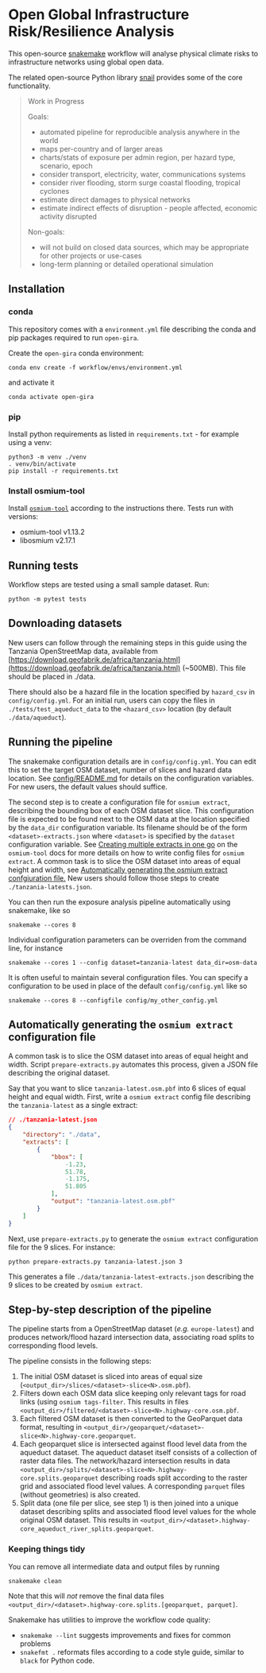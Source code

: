 # Open Global Infrastructure Risk/Resilience Analysis

This open-source [snakemake](https://snakemake.readthedocs.io/en/stable/) workflow will 
analyse physical climate risks to infrastructure networks using global open data. 

The related open-source Python library [snail](https://github.com/nismod/snail) provides
some of the core functionality.

> Work in Progress
>
> Goals: 
> - automated pipeline for reproducible analysis anywhere in the world
> - maps per-country and of larger areas
> - charts/stats of exposure per admin region, per hazard type, scenario, epoch
> - consider transport, electricity, water, communications systems
> - consider river flooding, storm surge coastal flooding, tropical cyclones
> - estimate direct damages to physical networks
> - estimate indirect effects of disruption - people affected, economic activity disrupted
>
> Non-goals:
> - will not build on closed data sources, which may be appropriate for other projects or use-cases
> - long-term planning or detailed operational simulation

## Installation

### conda

This repository comes with a `environment.yml` file describing the conda and pip packages required to run `open-gira`.

Create the `open-gira` conda environment:
```
conda env create -f workflow/envs/environment.yml
```
and activate it
```
conda activate open-gira
```

### pip

Install python requirements as listed in `requirements.txt` - for
example using a venv:

```
python3 -m venv ./venv
. venv/bin/activate
pip install -r requirements.txt
```

### Install osmium-tool

Install [`osmium-tool`](https://osmcode.org/osmium-tool/manual.html) according to the
instructions there. Tests run with versions:
- osmium-tool v1.13.2
- libosmium v2.17.1


## Running tests

Workflow steps are tested using a small sample dataset. Run:

```
python -m pytest tests
```

## Downloading datasets

New users can follow through the remaining steps in this guide using the Tanzania OpenStreetMap data, available from 
[https://download.geofabrik.de/africa/tanzania.html](https://download.geofabrik.de/africa/tanzania.html) (~500MB).
This file should be placed in ./data.

There should also be a hazard file in the location specified by `hazard_csv` in `config/config.yml`.
For an initial run, users can copy the files in `./tests/test_aqueduct_data` to the `<hazard_csv>` location 
(by default `./data/aqueduct`).

## Running the pipeline

The snakemake configuration details are in `config/config.yml`. 
You can edit this to set the target OSM
dataset, number of slices and hazard data location. See
[config/README.md](https://github.com/nismod/open-gira/blob/main/config/README.md)
for details on the configuration variables.
For new users, the default values should suffice.

The second step is to create a configuration file for `osmium
extract`, describing the bounding box of each OSM dataset slice.  This
configuration file is expected to be found next to the OSM data at the
location specified by the `data_dir` configuration variable. Its
filename should be of the form `<dataset>-extracts.json` where
`<dataset>` is specified by the `dataset` configuration variable. See
[Creating multiple extracts in one
go](https://osmcode.org/osmium-tool/manual.html#creating-geographic-extracts)
on the `osmium-tool` docs for more details on how to write config
files for `osmium extract`. A common task is to slice the OSM dataset
into areas of equal height and width, see [Automatically generating
the osmium extract confgiuration
file.](https://github.com/nismod/open-gira/tree/update_readme#step-by-step-description-of-the-pipeline)
New users should follow those steps to create `./tanzania-latests.json`.

You can then run the exposure analysis pipeline automatically using
snakemake, like so

```
snakemake --cores 8
```

Individual configuration parameters can be overriden from the command
line, for instance

```
snakemake --cores 1 --config dataset=tanzania-latest data_dir=osm-data
```

It is often useful to maintain several configuration files. You can
specify a configuration to be used in place of the default
`config/config.yml` like so

```
snakemake --cores 8 --configfile config/my_other_config.yml
```
## Automatically generating the `osmium extract` configuration file

A common task is to slice the OSM dataset into areas of equal height
and width. Script `prepare-extracts.py` automates this
process, given a JSON file describing the original dataset. 

Say that you want to slice `tanzania-latest.osm.pbf` into 6 slices of equal
height and equal width. First, write a `osmium extract` config file
describing the `tanzania-latest` as a single extract:

```json
// ./tanzania-latest.json
{
    "directory": "./data",
    "extracts": [
        {
            "bbox": [
                -1.23,
                51.78,
                -1.175,
                51.805
            ],
            "output": "tanzania-latest.osm.pbf"
        }
	]
}
```

Next, use `prepare-extracts.py` to generate the `osmium extract`
configuration file for the 9 slices. For instance:

```
python prepare-extracts.py tanzania-latest.json 3
```

This generates a file `./data/tanzania-latest-extracts.json` describing
the 9 slices to be created by `osmium extract`.

## Step-by-step description of the pipeline

The pipeline starts from a OpenStreetMap dataset (_e.g._
`europe-latest`) and produces network/flood hazard intersection data,
associating road splits to corresponding flood levels.

The pipeline consists in the following steps:

1. The initial OSM dataset is sliced into areas of equal size
   (`<output_dir>/slices/<dataset>-slice<N>.osm.pbf`).
2. Filters down each OSM data slice keeping only relevant tags for road links
   (using `osmium tags-filter`. This results in files
   `<output_dir>/filtered/<dataset>-slice<N>.highway-core.osm.pbf`.
3. Each filtered OSM dataset is then converted to the GeoParquet data format,
   resulting in `<output_dir>/geoparquet/<dataset>-slice<N>.highway-core.geoparquet`.
4. Each geoparquet slice is intersected against flood level data from the
   aqueduct dataset. The aqueduct dataset itself consists of a collection of
   raster data files. The network/hazard intersection results in data
   `<output_dir>/splits/<dataset>-slice<N>.highway-core.splits.geoparquet` describing
   roads split according to the raster grid and associated flood level values.
   A corresponding `parquet` files (without geometries) is also created.
5. Split data (one file per slice, see step 1) is then joined into a unique
   dataset describing splits and associated flood level values for the whole
   original OSM dataset. This results in
   `<output_dir>/<dataset>.highway-core_aqueduct_river_splits.geoparquet`.

### Keeping things tidy

You can remove all intermediate data and output files by running

```
snakemake clean
```

Note that this will *not* remove the final data files
`<output_dir>/<dataset>.highway-core.splits.[geoparquet, parquet]`.

Snakemake has utilities to improve the workflow code quality:
- `snakemake --lint` suggests improvements and fixes for common problems
- `snakefmt .` reformats files according to a code style guide, similar to `black` for Python code.

